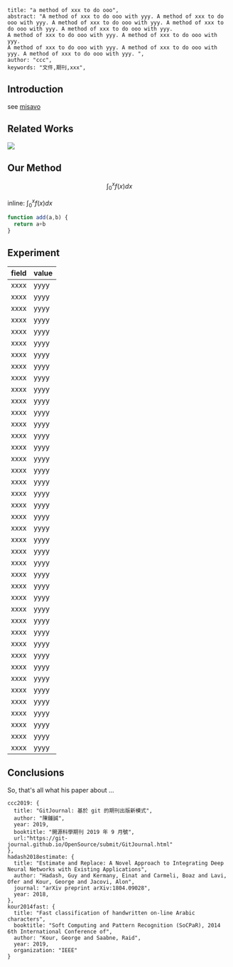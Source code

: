 ```paper
title: "a method of xxx to do ooo",
abstract: "A method of xxx to do ooo with yyy. A method of xxx to do ooo with yyy. A method of xxx to do ooo with yyy. A method of xxx to do ooo with yyy. A method of xxx to do ooo with yyy. 
A method of xxx to do ooo with yyy. A method of xxx to do ooo with yyy. 
A method of xxx to do ooo with yyy. A method of xxx to do ooo with yyy. A method of xxx to do ooo with yyy. ",
author: "ccc",
keywords: "文件,期刊,xxx",
```

## Introduction

see [misavo](http://misavo.com)

## Related Works

![](img/picture.jpg)

## Our Method

$$
\int_0^{x} f(x) dx
$$

inline: $\int_0^{x} f(x) dx$


```js
function add(a,b) {
  return a+b
}
```

## Experiment

field | value
------|------------
xxxx  | yyyy
xxxx  | yyyy
xxxx  | yyyy
xxxx  | yyyy
xxxx  | yyyy
xxxx  | yyyy
xxxx  | yyyy
xxxx  | yyyy
xxxx  | yyyy
xxxx  | yyyy
xxxx  | yyyy
xxxx  | yyyy
xxxx  | yyyy
xxxx  | yyyy
xxxx  | yyyy
xxxx  | yyyy
xxxx  | yyyy
xxxx  | yyyy
xxxx  | yyyy
xxxx  | yyyy
xxxx  | yyyy
xxxx  | yyyy
xxxx  | yyyy
xxxx  | yyyy
xxxx  | yyyy
xxxx  | yyyy
xxxx  | yyyy
xxxx  | yyyy
xxxx  | yyyy
xxxx  | yyyy
xxxx  | yyyy
xxxx  | yyyy
xxxx  | yyyy
xxxx  | yyyy
xxxx  | yyyy
xxxx  | yyyy
xxxx  | yyyy
xxxx  | yyyy
xxxx  | yyyy
xxxx  | yyyy
xxxx  | yyyy


## Conclusions

So, that's all what his paper about ...


```reference
ccc2019: {
  title: "GitJournal: 基於 git 的期刊出版新模式", 
  author: "陳鍾誠", 
  year: 2019, 
  booktitle: "開源科學期刊 2019 年 9 月號", 
  url:"https://git-journal.github.io/OpenSource/submit/GitJournal.html"
},
hadash2018estimate: {
  title: "Estimate and Replace: A Novel Approach to Integrating Deep Neural Networks with Existing Applications",
  author: "Hadash, Guy and Kermany, Einat and Carmeli, Boaz and Lavi, Ofer and Kour, George and Jacovi, Alon",
  journal: "arXiv preprint arXiv:1804.09028",
  year: 2018,
},
kour2014fast: {
  title: "Fast classification of handwritten on-line Arabic characters", 
  booktitle: "Soft Computing and Pattern Recognition (SoCPaR), 2014 6th International Conference of", 
  author: "Kour, George and Saabne, Raid", 
  year: 2019,
  organization: "IEEE"
}
```

